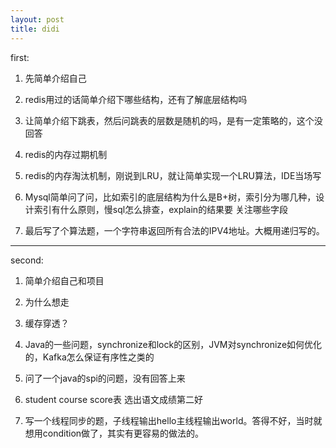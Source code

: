 ```yaml
---
layout: post
title: didi 
---
```


first: 


1. 先简单介绍自己

2. redis用过的话简单介绍下哪些结构，还有了解底层结构吗

3. 让简单介绍下跳表，然后问跳表的层数是随机的吗，是有一定策略的，这个没回答

4. redis的内存过期机制

5. redis的内存淘汰机制，刚说到LRU，就让简单实现一个LRU算法，IDE当场写

6. Mysql简单问了问，比如索引的底层结构为什么是B+树，索引分为哪几种，设计索引有什么原则，慢sql怎么排查，explain的结果要
关注哪些字段

7. 最后写了个算法题，一个字符串返回所有合法的IPV4地址。大概用递归写的。


---
second:

1. 简单介绍自己和项目

2. 为什么想走

3. 缓存穿透？

4. Java的一些问题，synchronize和lock的区别，JVM对synchronize如何优化的，Kafka怎么保证有序性之类的

5. 问了一个java的spi的问题，没有回答上来

6. student course score表 选出语文成绩第二好

5. 写一个线程同步的题，子线程输出hello主线程输出world。答得不好，当时就想用condition做了，其实有更容易的做法的。
